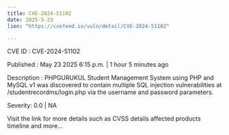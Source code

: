 ```yaml
---
title: CVE-2024-51102
date: 2025-5-23
lien: "https://cvefeed.io/vuln/detail/CVE-2024-51102"

---
```


CVE ID : CVE-2024-51102

Published :  May 23
2025
6:15 p.m. | 1 hour
5 minutes ago

Description : PHPGURUKUL Student Management System using PHP and MySQL v1 was discovered to contain multiple SQL injection vulnerabilities at /studentrecordms/login.php via the username and password parameters.

Severity: 0.0 | NA

Visit the link for more details
such as CVSS details
affected products
timeline
and more...

